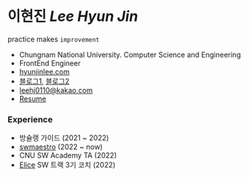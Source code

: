 # 이현진 *Lee Hyun Jin*

practice makes `improvement`

- Chungnam National University. Computer Science and Engineering 
- FrontEnd Engineer
- [hyunjinlee.com](https://hyunjinlee.com)
- [블로그1](https://velog.io/@hyunjine), [블로그2](https://hyunjinee.tistory.com/)
- leehj0110@kakao.com
- [Resume](https://pouncing-amethyst-dcf.notion.site/Lee-Hyun-Jin-e9bd402f7ba34154a2660bbef71c6b7d)



### Experience

- 방슐랭 가이드 (2021 ~ 2022)
- [swmaestro](https://www.swmaestro.org/sw/main/main.do) (2022 ~ now)
- CNU SW Academy TA (2022)
- [Elice](https://elice.io/) SW 트랙 3기 코치 (2022)

<!-- <details> -->
<!-- <summary>2022 History</summary>
  swmaestro
<summary>2021 History</summary>
🏃‍♀<a href="https://play.google.com/store/apps/details?id=com.bclguide.bclguide"> 방슐랭가이드(bclguide) </a> <br/>
<!-- </details> --> 

<!-- ## 
[![solved.ac](http://mazassumnida.wtf/api/v2/generate_badge?boj=hjl9345)](https://solved.ac/hjl9345) -->
